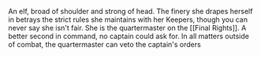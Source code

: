 An elf, broad of shoulder and strong of head. The finery she drapes herself in betrays the strict rules she maintains with her Keepers, though you can never say she isn't fair. She is the quartermaster on the [[Final Rights]].  A better second in command, no captain could ask for. In all matters outside of combat, the quartermaster can veto the captain's orders

